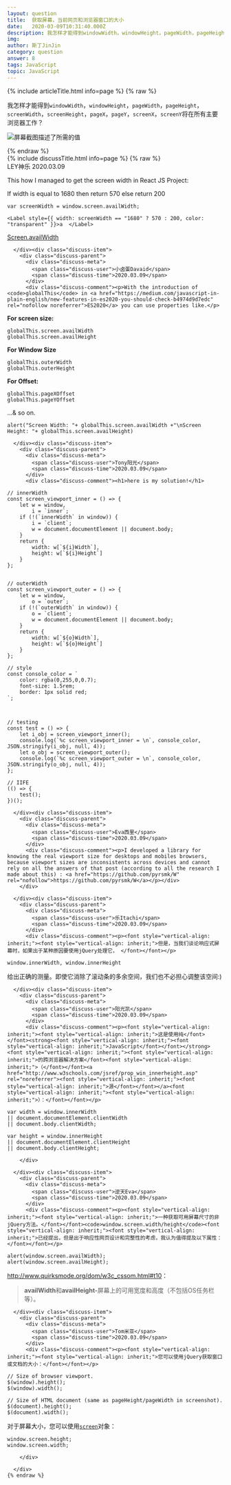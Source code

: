 ```yaml
---
layout: question
title:  获取屏幕，当前网页和浏览器窗口的大小
date:   2020-03-09T10:31:40.000Z
description: 我怎样才能得到windowWidth，windowHeight，pageWidth，pageHeight，screenWidth，screenHeight...
img: 
author: 斯丁JinJin
category: question
answer: 8
tags: JavaScript
topic: JavaScript
---
```

<div class="article-root">
  <div class="article">
    {% include articleTitle.html info=page %}
    {% raw %}
    <div class="article-content"><p><font style="vertical-align: inherit;"><font style="vertical-align: inherit;">我怎样才能得到</font></font><code>windowWidth</code><font style="vertical-align: inherit;"><font style="vertical-align: inherit;">，</font></font><code>windowHeight</code><font style="vertical-align: inherit;"><font style="vertical-align: inherit;">，</font></font><code>pageWidth</code><font style="vertical-align: inherit;"><font style="vertical-align: inherit;">，</font></font><code>pageHeight</code><font style="vertical-align: inherit;"><font style="vertical-align: inherit;">，</font></font><code>screenWidth</code><font style="vertical-align: inherit;"><font style="vertical-align: inherit;">，</font></font><code>screenHeight</code><font style="vertical-align: inherit;"><font style="vertical-align: inherit;">，</font></font><code>pageX</code><font style="vertical-align: inherit;"><font style="vertical-align: inherit;">，</font></font><code>pageY</code><font style="vertical-align: inherit;"><font style="vertical-align: inherit;">，</font></font><code>screenX</code><font style="vertical-align: inherit;"><font style="vertical-align: inherit;">，</font></font><code>screenY</code><font style="vertical-align: inherit;"><font style="vertical-align: inherit;">将在所有主要浏览器工作？</font></font></p>

<p><img src="https://www.samyoc.com//uploads/users/2379/images/thumbnails/1583749900846.png" data-src="https://www.samyoc.com//uploads/users/2379/images/1583749900846.png" alt="屏幕截图描述了所需的值"></p></div>
    {% endraw %}
  </div>

  <div class="discuss-wrapper">
    {% include discussTitle.html info=page %}
    {% raw %}
    <div class="discuss-item">
        <div class="discuss-parent">
          <div class="discuss-meta">
            <span class="discuss-user">LEY神乐</span>
            <span class="discuss-time">2020.03.09</span>
          </div>
          <div class="discuss-comment"><p>This how I managed to get the screen width in React JS Project:</p>

<p>If width is equal to 1680 then return 570 else return 200</p>

<pre><code>var screenWidth = window.screen.availWidth;<font></font>
<font></font>
&lt;Label style={{ width: screenWidth == "1680" ? 570 : 200, color: "transparent" }}&gt;a  &lt;/Label&gt;<font></font>
</code></pre>

<p><a href="https://developer.mozilla.org/en-US/docs/Web/API/Screen/availWidth" rel="nofollow noreferrer">Screen.availWidth</a></p></div>
        </div>
        
      </div><div class="discuss-item">
        <div class="discuss-parent">
          <div class="discuss-meta">
            <span class="discuss-user">小卤蛋Davaid</span>
            <span class="discuss-time">2020.03.09</span>
          </div>
          <div class="discuss-comment"><p>With the introduction of <code>globalThis</code> in <a href="https://medium.com/javascript-in-plain-english/new-features-in-es2020-you-should-check-b4974d9d7edc" rel="nofollow noreferrer">ES2020</a> you can use properties like.</p>

<p><strong>For screen size:</strong></p>

<pre><code>globalThis.screen.availWidth <font></font>
globalThis.screen.availHeight<font></font>
</code></pre>

<p><strong>For Window Size</strong></p>

<pre><code>globalThis.outerWidth<font></font>
globalThis.outerHeight<font></font>
</code></pre>

<p><strong>For Offset:</strong></p>

<pre><code>globalThis.pageXOffset<font></font>
globalThis.pageYOffset<font></font>
</code></pre>

<p>...&amp; so on.</p>

<p></p><div class="snippet" data-lang="js" data-hide="false" data-console="true" data-babel="false">
<div class="snippet-code">
<pre class="snippet-code-js lang-js prettyprint-override"><code>alert("Screen Width: "+ globalThis.screen.availWidth +"\nScreen Height: "+ globalThis.screen.availHeight)</code></pre>
</div>
</div>
<p></p></div>
        </div>
        
      </div><div class="discuss-item">
        <div class="discuss-parent">
          <div class="discuss-meta">
            <span class="discuss-user">Tony阳光</span>
            <span class="discuss-time">2020.03.09</span>
          </div>
          <div class="discuss-comment"><h1>here is my solution!</h1>

<p></p><div class="snippet" data-lang="js" data-hide="false" data-console="true" data-babel="true">
<div class="snippet-code">
<pre class="snippet-code-js lang-js prettyprint-override"><code>// innerWidth<font></font>
const screen_viewport_inner = () =&gt; {<font></font>
    let w = window,<font></font>
        i = `inner`;<font></font>
    if (!(`innerWidth` in window)) {<font></font>
        i = `client`;<font></font>
        w = document.documentElement || document.body;<font></font>
    }<font></font>
    return {<font></font>
        width: w[`${i}Width`],<font></font>
        height: w[`${i}Height`]<font></font>
    }<font></font>
};<font></font>
<font></font>
<font></font>
// outerWidth<font></font>
const screen_viewport_outer = () =&gt; {<font></font>
    let w = window,<font></font>
        o = `outer`;<font></font>
    if (!(`outerWidth` in window)) {<font></font>
        o = `client`;<font></font>
        w = document.documentElement || document.body;<font></font>
    }<font></font>
    return {<font></font>
        width: w[`${o}Width`],<font></font>
        height: w[`${o}Height`]<font></font>
    }<font></font>
};<font></font>
<font></font>
// style<font></font>
const console_color = `<font></font>
    color: rgba(0,255,0,0.7);<font></font>
    font-size: 1.5rem;<font></font>
    border: 1px solid red;<font></font>
`;<font></font>
<font></font>
<font></font>
<font></font>
// testing<font></font>
const test = () =&gt; {<font></font>
    let i_obj = screen_viewport_inner();<font></font>
    console.log(`%c screen_viewport_inner = \n`, console_color, JSON.stringify(i_obj, null, 4));<font></font>
    let o_obj = screen_viewport_outer();<font></font>
    console.log(`%c screen_viewport_outer = \n`, console_color, JSON.stringify(o_obj, null, 4));<font></font>
};<font></font>
<font></font>
// IIFE<font></font>
(() =&gt; {<font></font>
    test();<font></font>
})();</code></pre>
</div>
</div>
<p></p></div>
        </div>
        
      </div><div class="discuss-item">
        <div class="discuss-parent">
          <div class="discuss-meta">
            <span class="discuss-user">Eva西里</span>
            <span class="discuss-time">2020.03.09</span>
          </div>
          <div class="discuss-comment"><p>I developed a library for knowing the real viewport size for desktops and mobiles browsers, because viewport sizes are inconsistents across devices and cannot rely on all the answers of that post (according to all the research I made about this) : <a href="https://github.com/pyrsmk/W" rel="nofollow">https://github.com/pyrsmk/W</a></p></div>
        </div>
        
      </div><div class="discuss-item">
        <div class="discuss-parent">
          <div class="discuss-meta">
            <span class="discuss-user">乐Itachi</span>
            <span class="discuss-time">2020.03.09</span>
          </div>
          <div class="discuss-comment"><p><font style="vertical-align: inherit;"><font style="vertical-align: inherit;">但是，当我们谈论响应式屏幕时，如果出于某种原因要使用jQuery处理它， </font></font></p>

<pre><code>window.innerWidth, window.innerHeight
</code></pre>

<p><font style="vertical-align: inherit;"><font style="vertical-align: inherit;">给出正确的测量。</font><font style="vertical-align: inherit;">即使它消除了滚动条的多余空间，我们也不必担心调整该空间:)</font></font></p></div>
        </div>
        
      </div><div class="discuss-item">
        <div class="discuss-parent">
          <div class="discuss-meta">
            <span class="discuss-user">阳光凯</span>
            <span class="discuss-time">2020.03.09</span>
          </div>
          <div class="discuss-comment"><p><font style="vertical-align: inherit;"><font style="vertical-align: inherit;">这是使用纯</font></font><strong><font style="vertical-align: inherit;"><font style="vertical-align: inherit;">JavaScript</font></font></strong><font style="vertical-align: inherit;"><font style="vertical-align: inherit;">的跨浏览器解决方案</font><font style="vertical-align: inherit;">（</font></font><a href="http://www.w3schools.com/jsref/prop_win_innerheight.asp" rel="noreferrer"><font style="vertical-align: inherit;"><font style="vertical-align: inherit;">源</font></font></a><font style="vertical-align: inherit;"><font style="vertical-align: inherit;">）：</font></font></p>

<pre><code>var width = window.innerWidth<font></font>
|| document.documentElement.clientWidth<font></font>
|| document.body.clientWidth;<font></font>
<font></font>
var height = window.innerHeight<font></font>
|| document.documentElement.clientHeight<font></font>
|| document.body.clientHeight;<font></font>
</code></pre></div>
        </div>
        
      </div><div class="discuss-item">
        <div class="discuss-parent">
          <div class="discuss-meta">
            <span class="discuss-user">逆天Eva</span>
            <span class="discuss-time">2020.03.09</span>
          </div>
          <div class="discuss-comment"><p><font style="vertical-align: inherit;"><font style="vertical-align: inherit;">一种获取可用屏幕尺寸的非jQuery方法。</font></font><code>window.screen.width/height</code><font style="vertical-align: inherit;"><font style="vertical-align: inherit;">已经提出，但是出于响应性网页设计和完整性的考虑，我认为值得提及以下属性：</font></font></p>

<pre><code>alert(window.screen.availWidth);<font></font>
alert(window.screen.availHeight);<font></font>
</code></pre>

<p><a href="http://www.quirksmode.org/dom/w3c_cssom.html#t10" rel="noreferrer"><font style="vertical-align: inherit;"><font style="vertical-align: inherit;">http://www.quirksmode.org/dom/w3c_cssom.html#t10</font></font></a><font style="vertical-align: inherit;"><font style="vertical-align: inherit;">：</font></font></p>

<blockquote>
  <p><strong><font style="vertical-align: inherit;"><font style="vertical-align: inherit;">availWidth</font></font></strong><font style="vertical-align: inherit;"><font style="vertical-align: inherit;">和</font></font><strong><font style="vertical-align: inherit;"><font style="vertical-align: inherit;">availHeight-</font></font></strong><font style="vertical-align: inherit;"><font style="vertical-align: inherit;">屏幕上的可用宽度和高度（不包括OS任务栏等）。</font></font></p>
</blockquote></div>
        </div>
        
      </div><div class="discuss-item">
        <div class="discuss-parent">
          <div class="discuss-meta">
            <span class="discuss-user">Tom米亚</span>
            <span class="discuss-time">2020.03.09</span>
          </div>
          <div class="discuss-comment"><p><font style="vertical-align: inherit;"><font style="vertical-align: inherit;">您可以使用jQuery获取窗口或文档的大小：</font></font></p>

<pre><code>// Size of browser viewport.<font></font>
$(window).height();<font></font>
$(window).width();<font></font>
<font></font>
// Size of HTML document (same as pageHeight/pageWidth in screenshot).<font></font>
$(document).height();<font></font>
$(document).width();<font></font>
</code></pre>

<p><font style="vertical-align: inherit;"><font style="vertical-align: inherit;">对于屏幕大小，您可以使用</font></font><a href="https://developer.mozilla.org/en-US/docs/Web/API/Window/screen" rel="noreferrer"><code>screen</code></a><font style="vertical-align: inherit;"><font style="vertical-align: inherit;">对象：</font></font></p>

<pre><code>window.screen.height;<font></font>
window.screen.width;<font></font>
</code></pre></div>
        </div>
        
      </div>
    {% endraw %}
  </div>
<div>
